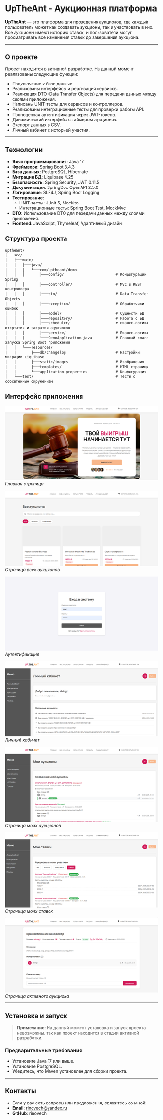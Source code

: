 # UpTheAnt - Аукционная платформа

**UpTheAnt** — это платформа для проведения аукционов, где каждый пользователь может как создавать аукционы, так и участвовать в них. Все аукционы имеют историю ставок, и пользователи могут просматривать все изменения ставок до завершения аукциона.

---

## О проекте

Проект находится в активной разработке. На данный момент реализованы следующие функции:

- Подключение к базе данных.
- Реализованы интерфейсы и реализация сервисов.
- Реализация DTO (Data Transfer Objects) для передачи данных между слоями приложения.
- Написаны UNIT-тесты для сервисов и контроллеров.
- Реализованы интеграционные тесты для проверки работы API.
- Полноценная аутентификация через JWT-токены.
- Динамический интерфейс с таймером аукционов.
- Экспорт данных в CSV.
- Личный кабинет с историей участия.

---

## Технологии

- **Язык программирования**: Java 17
- **Фреймворк**: Spring Boot 3.4.3
- **База данных**: PostgreSQL, Hibernate
- **Миграции БД**: Liquibase 4.25
- **Безопасность**: Spring Security, JWT 0.11.5
- **Документация**: SpringDoc OpenAPI 2.5.0
- **Логирование**: SLF4J, Spring Boot Logging
- **Тестирование**:
  - UNIT-тесты: JUnit 5, Mockito
  - Интеграционные тесты: Spring Boot Test, MockMvc
- **DTO**: Использование DTO для передачи данных между слоями приложения.
- **Frontend**: JavaScript, Thymeleaf, Адаптивный дизайн

## Структура проекта

```plaintext
uptheant/
├───src/
│   ├───main/
│   │   ├───java/
│   │   │   └───com/uptheant/demo
│   │   │       ├───config/                        # Конфигурации Spring
│   │   │       ├───controller/                    # MVC и REST контроллеры
│   │   │       ├───dto/                           # Data Transfer Objects
│   │   │       ├───exception/                     # Обработчики ошибок
│   │   │       ├───model/                         # Сущности БД
│   │   │       ├───repository/                    # Работа с БД
│   │   │       ├───scheduler/                     # Бизнес-логика откртытия и закрытия ацукионов
│   │   │       ├───service/                       # Бизнес-логика
│   │   │       └───DemoApplication.java           # Главный класс запуска Spring Boot приложения
│   │   └───resources/
|   |       |───db/changelog                       # Настройки миграции Liquibase
│   │       ├───static/images                      # Изображения
│   │       ├───templates/                         # HTML страницы
│   │       └───application.properties             # Конфигурация
│   └───test/                                      # Тесты с собсвтенным окружением
```

## Интерфейс приложения

![Главный экран](images/main.png)
*Главная страница*

![Все аукционы](images/allauctions.png)
*Страница всех аукционов*

![Аутентификация](images/auth.png)
*Аутентификация*

![Личнай кабинет](images/lk.png)
*Личный кабинет*

![Мои аукционы](images/myauctions.png)
*Страница моих аукционов*

![Мои ставки](images/mybids.png)
*Страница моих ставок*

![Активный аукцион](images/activeauction.png)
*Страница активного аукциона*

---

## Установка и запуск

> **Примечание**: На данный момент установка и запуск проекта невозможны, так как проект находится в стадии активной разработки.

### Предварительные требования

- Установите Java 17 или выше.
- Установите PostgreSQL.
- Убедитесь, что Maven установлен для сборки проекта.

---

## Контакты

- Если у вас есть вопросы или предложения, свяжитесь со мной:
- **Email**: <rinovech@yandex.ru>
- **GitHub**: rinovech
